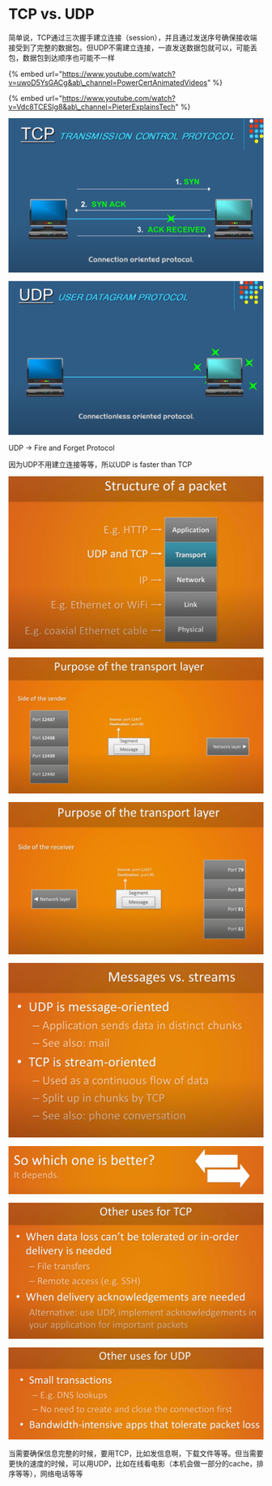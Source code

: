 # TCP vs. UDP

简单说，TCP通过三次握手建立连接（session），并且通过发送序号确保接收端接受到了完整的数据包。但UDP不需建立连接，一直发送数据包就可以，可能丢包，数据包到达顺序也可能不一样

{% embed url="https://www.youtube.com/watch?v=uwoD5YsGACg&ab\_channel=PowerCertAnimatedVideos" %}

{% embed url="https://www.youtube.com/watch?v=Vdc8TCESIg8&ab\_channel=PieterExplainsTech" %}

![](../.gitbook/assets/image%20%2856%29.png)

![](../.gitbook/assets/image%20%2866%29.png)

UDP -&gt; Fire and Forget Protocol

因为UDP不用建立连接等等，所以UDP is faster than TCP

![](../.gitbook/assets/image%20%2870%29.png)

![](../.gitbook/assets/image%20%2869%29.png)

 

![](../.gitbook/assets/image%20%2862%29.png)

![](../.gitbook/assets/image%20%2844%29.png)

![](../.gitbook/assets/image%20%2850%29.png)

![](../.gitbook/assets/image%20%2840%29.png)

![](../.gitbook/assets/image%20%2855%29.png)

当需要确保信息完整的时候，要用TCP，比如发信息啊，下载文件等等。但当需要更快的速度的时候，可以用UDP，比如在线看电影（本机会做一部分的cache，排序等等），网络电话等等








